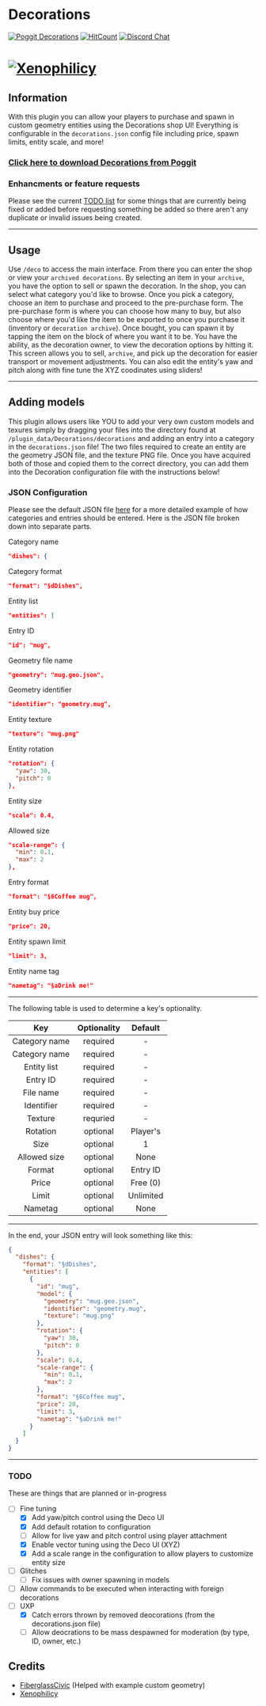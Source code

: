 # Decorations
[![Poggit Decorations](https://poggit.pmmp.io/shield.state/Decorations)](https://poggit.pmmp.io/p/Decorations)
[![HitCount](http://hits.xenoservers.net:4000/Xenophilicy/Decorations.svg)](http://hits.xenoservers.net:4000)
[![Discord Chat](https://img.shields.io/discord/490677165289897995.svg)](https://discord.xenoservers.net)

# [![Xenophilicy](http://file.xenoservers.net/Resources/GitHub-Resources/decorations/screenshot.png)]()

## Information
With this plugin you can allow your players to purchase and spawn in custom geometry entities using the Decorations shop UI! Everything is configurable in the `decorations.json` config file including price, spawn limits, entity scale, and more!

### [Click here to download Decorations from Poggit](https://poggit.pmmp.io/p/Decorations/)

### Enhancments or feature requests
Please see the current [TODO list](https://github.com/Xenophilicy/Decorations#TODO) for some things that are currently being fixed or added before requesting something be added so there aren't any duplicate or invalid issues being created.

***

## Usage
Use `/deco` to access the main interface. From there you can enter the shop or view your `archived decorations`. By selecting an item in your `archive`, you have the option to sell or spawn the decoration. In the shop, you can select what category you'd like to browse. Once you pick a category, choose an item to purchase and proceed to the pre-purchase form. The pre-purchase form is where you can choose how many to buy, but also choose where you'd like the item to be exported to once you purchase it (inventory or `decoration archive`). Once bought, you can spawn it by tapping the item on the block of where you want it to be. You have the ability, as the decoration owner, to view the decoration options by hitting it. This screen allows you to sell, `archive`, and pick up the decoration for easier transport or movement adjustments. You can also edit the entity's yaw and pitch along with fine tune the XYZ coodinates using sliders!

***

## Adding models
This plugin allows users like YOU to add your very own custom models and texures simply by dragging your files into the directory found at `/plugin_data/Decorations/decorations` and adding an entry into a category in the `decorations.json` file! The two files required to create an entity are the geometry JSON file, and the texture PNG file. Once you have acquired both of those and copied them to the correct directory, you can add them into the Decoration configuration file with the instructions below!

### JSON Configuration
Please see the default JSON file [here](https://github.com/Xenophilicy/Decorations/blob/master/resources/decorations.json) for a more detailed example of how categories and entries should be entered.
Here is the JSON file broken down into separate parts. 

Category name
```json
"dishes": {
```

Category format
```json
"format": "§dDishes",
```

Entity list
```json
"entities": [
```

Entry ID
```json
"id": "mug",
```

Geometry file name            
```json
"geometry": "mug.geo.json",
```

Geometry identifier
```json
"identifier": "geometry.mug",
```

Entity texture
```json
"texture": "mug.png"
```

Entity rotation
```json
"rotation": {
  "yaw": 30,
  "pitch": 0
},
```

Entity size
```json
"scale": 0.4,
```

Allowed size
```json
"scale-range": {
  "min": 0.1,
  "max": 2
},
```

Entry format
```json
"format": "§6Coffee mug",
```

Entity buy price
```json
"price": 20,
```

Entity spawn limit
```json
"limit": 3,
```

Entity name tag            
```json
"nametag": "§aDrink me!"
```

***

The following table is used to determine a key's optionality.

|      Key      | Optionality |  Default  |
|:-------------:|:-----------:|:---------:|
| Category name |   required  |     -     |
| Category name |   required  |     -     |
|  Entity list  |   required  |     -     |
|    Entry ID   |   required  |     -     |
|   File name   |   required  |     -     |
|   Identifier  |   required  |     -     |
|    Texture    |   requried  |     -     |
|    Rotation   |   optional  |  Player's |
|      Size     |   optional  |     1     |
|  Allowed size |   optional  |    None   |
|     Format    |   optional  |  Entry ID |
|     Price     |   optional  |  Free (0) |
|     Limit     |   optional  | Unlimited |
|    Nametag    |   optional  |    None   |

***

In the end, your JSON entry will look something like this:
```json
{
  "dishes": {
    "format": "§dDishes",
    "entities": [
      {
        "id": "mug",
        "model": {
          "geometry": "mug.geo.json",
          "identifier": "geometry.mug",
          "texture": "mug.png"
        },
        "rotation": {
          "yaw": 30,
          "pitch": 0
        },
        "scale": 0.4,
        "scale-range": {
          "min": 0.1,
          "max": 2
        },
        "format": "§6Coffee mug",
        "price": 20,
        "limit": 3,
        "nametag": "§aDrink me!"
      }
    ]
  }
}
```

***

### TODO
These are things that are planned or in-progress
- [ ] Fine tuning
    - [X] Add yaw/pitch control using the Deco UI
    - [X] Add default rotation to configuration
    - [ ] Allow for live yaw and pitch control using player attachment
    - [X] Enable vector tuning using the Deco UI (XYZ)
    - [X] Add a scale range in the configuration to allow players to customize entity size
- [ ] Glitches
    - [ ] Fix issues with owner spawning in models
- [ ] Allow commands to be executed when interacting with foreign decorations
- [ ] UXP
    - [X] Catch errors thrown by removed deocorations (from the decorations.json file)
    - [ ] Allow deocrations to be mass despawned for moderation (by type, ID, owner, etc.)

## Credits
* [FiberglassCivic](https://github.com/95CivicSi/) (Helped with example custom geometry)
* [Xenophilicy](https://github.com/Xenophilicy/)
